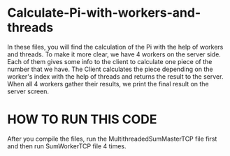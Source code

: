 # Calculate-Pi-with-workers-and-threads
In these files, you will find the calculation of the Pi with the help of workers and threads.
To make it more clear, we have 4 workers on the server side. Each of them gives some info to the client to calculate one piece of the number that we have.
The Client calculates the piece depending on the worker's index with the help of threads and returns the result to the server.
When all 4 workers gather their results, we print the final result on the server screen.
# HOW TO RUN THIS CODE
After you compile the files, run the MultithreadedSumMasterTCP file first and then run SumWorkerTCP file 4 times.

